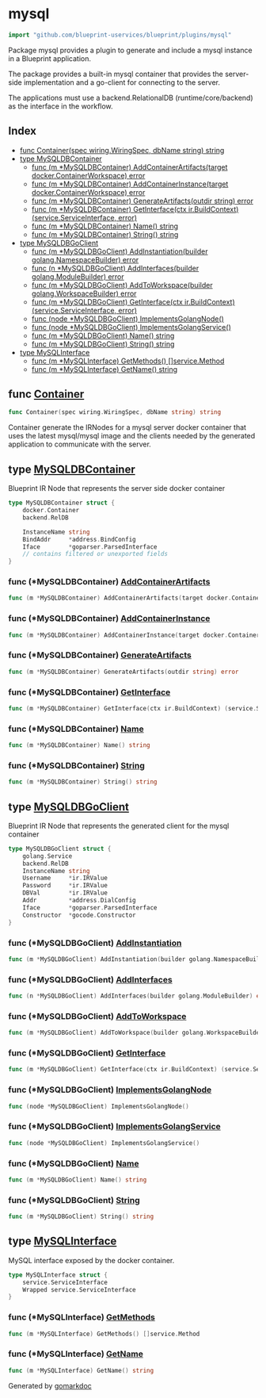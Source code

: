 <!-- Code generated by gomarkdoc. DO NOT EDIT -->

# mysql

```go
import "github.com/blueprint-uservices/blueprint/plugins/mysql"
```

Package mysql provides a plugin to generate and include a mysql instance in a Blueprint application.

The package provides a built\-in mysql container that provides the server\-side implementation and a go\-client for connecting to the server.

The applications must use a backend.RelationalDB \(runtime/core/backend\) as the interface in the workflow.

## Index

- [func Container\(spec wiring.WiringSpec, dbName string\) string](<#Container>)
- [type MySQLDBContainer](<#MySQLDBContainer>)
  - [func \(m \*MySQLDBContainer\) AddContainerArtifacts\(target docker.ContainerWorkspace\) error](<#MySQLDBContainer.AddContainerArtifacts>)
  - [func \(m \*MySQLDBContainer\) AddContainerInstance\(target docker.ContainerWorkspace\) error](<#MySQLDBContainer.AddContainerInstance>)
  - [func \(m \*MySQLDBContainer\) GenerateArtifacts\(outdir string\) error](<#MySQLDBContainer.GenerateArtifacts>)
  - [func \(m \*MySQLDBContainer\) GetInterface\(ctx ir.BuildContext\) \(service.ServiceInterface, error\)](<#MySQLDBContainer.GetInterface>)
  - [func \(m \*MySQLDBContainer\) Name\(\) string](<#MySQLDBContainer.Name>)
  - [func \(m \*MySQLDBContainer\) String\(\) string](<#MySQLDBContainer.String>)
- [type MySQLDBGoClient](<#MySQLDBGoClient>)
  - [func \(m \*MySQLDBGoClient\) AddInstantiation\(builder golang.NamespaceBuilder\) error](<#MySQLDBGoClient.AddInstantiation>)
  - [func \(n \*MySQLDBGoClient\) AddInterfaces\(builder golang.ModuleBuilder\) error](<#MySQLDBGoClient.AddInterfaces>)
  - [func \(m \*MySQLDBGoClient\) AddToWorkspace\(builder golang.WorkspaceBuilder\) error](<#MySQLDBGoClient.AddToWorkspace>)
  - [func \(m \*MySQLDBGoClient\) GetInterface\(ctx ir.BuildContext\) \(service.ServiceInterface, error\)](<#MySQLDBGoClient.GetInterface>)
  - [func \(node \*MySQLDBGoClient\) ImplementsGolangNode\(\)](<#MySQLDBGoClient.ImplementsGolangNode>)
  - [func \(node \*MySQLDBGoClient\) ImplementsGolangService\(\)](<#MySQLDBGoClient.ImplementsGolangService>)
  - [func \(m \*MySQLDBGoClient\) Name\(\) string](<#MySQLDBGoClient.Name>)
  - [func \(m \*MySQLDBGoClient\) String\(\) string](<#MySQLDBGoClient.String>)
- [type MySQLInterface](<#MySQLInterface>)
  - [func \(m \*MySQLInterface\) GetMethods\(\) \[\]service.Method](<#MySQLInterface.GetMethods>)
  - [func \(m \*MySQLInterface\) GetName\(\) string](<#MySQLInterface.GetName>)


<a name="Container"></a>
## func [Container](<https://github.com/blueprint-uservices/blueprint/blob/main/plugins/mysql/wiring.go#L22>)

```go
func Container(spec wiring.WiringSpec, dbName string) string
```

Container generate the IRNodes for a mysql server docker container that uses the latest mysql/mysql image and the clients needed by the generated application to communicate with the server.

<a name="MySQLDBContainer"></a>
## type [MySQLDBContainer](<https://github.com/blueprint-uservices/blueprint/blob/main/plugins/mysql/ir_mysql_container.go#L14-L23>)

Blueprint IR Node that represents the server side docker container

```go
type MySQLDBContainer struct {
    docker.Container
    backend.RelDB

    InstanceName string
    BindAddr     *address.BindConfig
    Iface        *goparser.ParsedInterface
    // contains filtered or unexported fields
}
```

<a name="MySQLDBContainer.AddContainerArtifacts"></a>
### func \(\*MySQLDBContainer\) [AddContainerArtifacts](<https://github.com/blueprint-uservices/blueprint/blob/main/plugins/mysql/ir_mysql_container.go#L84>)

```go
func (m *MySQLDBContainer) AddContainerArtifacts(target docker.ContainerWorkspace) error
```



<a name="MySQLDBContainer.AddContainerInstance"></a>
### func \(\*MySQLDBContainer\) [AddContainerInstance](<https://github.com/blueprint-uservices/blueprint/blob/main/plugins/mysql/ir_mysql_container.go#L88>)

```go
func (m *MySQLDBContainer) AddContainerInstance(target docker.ContainerWorkspace) error
```



<a name="MySQLDBContainer.GenerateArtifacts"></a>
### func \(\*MySQLDBContainer\) [GenerateArtifacts](<https://github.com/blueprint-uservices/blueprint/blob/main/plugins/mysql/ir_mysql_container.go#L80>)

```go
func (m *MySQLDBContainer) GenerateArtifacts(outdir string) error
```



<a name="MySQLDBContainer.GetInterface"></a>
### func \(\*MySQLDBContainer\) [GetInterface](<https://github.com/blueprint-uservices/blueprint/blob/main/plugins/mysql/ir_mysql_container.go#L75>)

```go
func (m *MySQLDBContainer) GetInterface(ctx ir.BuildContext) (service.ServiceInterface, error)
```



<a name="MySQLDBContainer.Name"></a>
### func \(\*MySQLDBContainer\) [Name](<https://github.com/blueprint-uservices/blueprint/blob/main/plugins/mysql/ir_mysql_container.go#L71>)

```go
func (m *MySQLDBContainer) Name() string
```



<a name="MySQLDBContainer.String"></a>
### func \(\*MySQLDBContainer\) [String](<https://github.com/blueprint-uservices/blueprint/blob/main/plugins/mysql/ir_mysql_container.go#L67>)

```go
func (m *MySQLDBContainer) String() string
```



<a name="MySQLDBGoClient"></a>
## type [MySQLDBGoClient](<https://github.com/blueprint-uservices/blueprint/blob/main/plugins/mysql/ir_client.go#L18-L28>)

Blueprint IR Node that represents the generated client for the mysql container

```go
type MySQLDBGoClient struct {
    golang.Service
    backend.RelDB
    InstanceName string
    Username     *ir.IRValue
    Password     *ir.IRValue
    DBVal        *ir.IRValue
    Addr         *address.DialConfig
    Iface        *goparser.ParsedInterface
    Constructor  *gocode.Constructor
}
```

<a name="MySQLDBGoClient.AddInstantiation"></a>
### func \(\*MySQLDBGoClient\) [AddInstantiation](<https://github.com/blueprint-uservices/blueprint/blob/main/plugins/mysql/ir_client.go#L84>)

```go
func (m *MySQLDBGoClient) AddInstantiation(builder golang.NamespaceBuilder) error
```



<a name="MySQLDBGoClient.AddInterfaces"></a>
### func \(\*MySQLDBGoClient\) [AddInterfaces](<https://github.com/blueprint-uservices/blueprint/blob/main/plugins/mysql/ir_client.go#L80>)

```go
func (n *MySQLDBGoClient) AddInterfaces(builder golang.ModuleBuilder) error
```



<a name="MySQLDBGoClient.AddToWorkspace"></a>
### func \(\*MySQLDBGoClient\) [AddToWorkspace](<https://github.com/blueprint-uservices/blueprint/blob/main/plugins/mysql/ir_client.go#L76>)

```go
func (m *MySQLDBGoClient) AddToWorkspace(builder golang.WorkspaceBuilder) error
```



<a name="MySQLDBGoClient.GetInterface"></a>
### func \(\*MySQLDBGoClient\) [GetInterface](<https://github.com/blueprint-uservices/blueprint/blob/main/plugins/mysql/ir_client.go#L72>)

```go
func (m *MySQLDBGoClient) GetInterface(ctx ir.BuildContext) (service.ServiceInterface, error)
```



<a name="MySQLDBGoClient.ImplementsGolangNode"></a>
### func \(\*MySQLDBGoClient\) [ImplementsGolangNode](<https://github.com/blueprint-uservices/blueprint/blob/main/plugins/mysql/ir_client.go#L94>)

```go
func (node *MySQLDBGoClient) ImplementsGolangNode()
```



<a name="MySQLDBGoClient.ImplementsGolangService"></a>
### func \(\*MySQLDBGoClient\) [ImplementsGolangService](<https://github.com/blueprint-uservices/blueprint/blob/main/plugins/mysql/ir_client.go#L95>)

```go
func (node *MySQLDBGoClient) ImplementsGolangService()
```



<a name="MySQLDBGoClient.Name"></a>
### func \(\*MySQLDBGoClient\) [Name](<https://github.com/blueprint-uservices/blueprint/blob/main/plugins/mysql/ir_client.go#L48>)

```go
func (m *MySQLDBGoClient) Name() string
```



<a name="MySQLDBGoClient.String"></a>
### func \(\*MySQLDBGoClient\) [String](<https://github.com/blueprint-uservices/blueprint/blob/main/plugins/mysql/ir_client.go#L44>)

```go
func (m *MySQLDBGoClient) String() string
```



<a name="MySQLInterface"></a>
## type [MySQLInterface](<https://github.com/blueprint-uservices/blueprint/blob/main/plugins/mysql/ir_mysql_container.go#L26-L29>)

MySQL interface exposed by the docker container.

```go
type MySQLInterface struct {
    service.ServiceInterface
    Wrapped service.ServiceInterface
}
```

<a name="MySQLInterface.GetMethods"></a>
### func \(\*MySQLInterface\) [GetMethods](<https://github.com/blueprint-uservices/blueprint/blob/main/plugins/mysql/ir_mysql_container.go#L35>)

```go
func (m *MySQLInterface) GetMethods() []service.Method
```



<a name="MySQLInterface.GetName"></a>
### func \(\*MySQLInterface\) [GetName](<https://github.com/blueprint-uservices/blueprint/blob/main/plugins/mysql/ir_mysql_container.go#L31>)

```go
func (m *MySQLInterface) GetName() string
```



Generated by [gomarkdoc](<https://github.com/princjef/gomarkdoc>)
